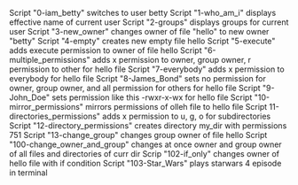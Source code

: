 Script "0-iam_betty" switches to user betty
Script "1-who_am_i" displays effective name of current user
Script "2-groups" displays groups for current user
Script "3-new_owner" changes owner of file "hello" to new owner "betty"
Script "4-empty" creates new empty file hello
Script "5-execute" adds execute permission to owner of file hello
Script "6-multiple_permissions" adds x permission to owner, group owner, r permission to other for hello file
Script "7-everybody" adds x permission to everybody for hello file
Script "8-James_Bond" sets no permission for owner, group owner, and all permission for others for hello file
Script "9-John_Doe" sets permission like this -rwxr-x-wx for hello file
Script "10-mirror_permissions" mirrors permissions of olleh file to hello file
Script 11-directories_permissions" adds x permission to u, g, o for subdirectories
Script "12-directory_permissions" creates directory my_dir with permissions 751
Script "13-change_group" changes group owner of file hello
Script "100-change_owner_and_group" changes at once owner and group owner of all files and directories of curr dir
Scrip "102-if_only" changes owner of hello file with if condition
Script "103-Star_Wars" plays starwars 4 episode in terminal
